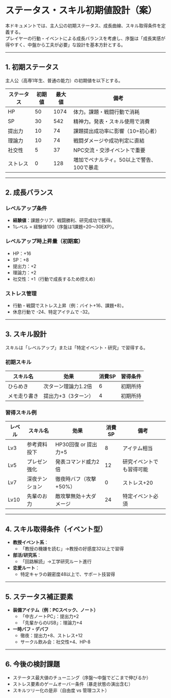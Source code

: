 # ステータス・スキル初期値設計（案）

本ドキュメントでは、主人公の初期ステータス、成長曲線、スキル取得条件を定義する。  
プレイヤーの行動・イベントによる成長バランスを考慮し、序盤は「成長実感が得やすく、中盤から工夫が必要」な設計を基本方針とする。

---

## 1. 初期ステータス

主人公（高専1年生、普通の能力）の初期値を以下とする。

| ステータス | 初期値 | 最大値 | 備考 |
|------------|--------|--------|------|
| HP         | 50     | 1074    | 体力。課題・戦闘行動で消耗 |
| SP         | 30     | 542    | 精神力。発表・スキル使用で消費 |
| 提出力     | 10     | 74     | 課題提出成功率に影響（10=初心者） |
| 理論力     | 10     | 74     | 戦闘ダメージや成功判定に直結 |
| 社交性     | 5      | 37     | NPC交流・交渉イベントで重要 |
| ストレス   | 0      | 128    | 増加でペナルティ。50以上で警告、100で暴走 |

---

## 2. 成長バランス

### レベルアップ条件
- **経験値**：課題クリア、戦闘勝利、研究成功で獲得。
- 1レベル = 経験値100（序盤は1課題=20〜30EXP）。

### レベルアップ時上昇量（初期案）
- HP：+16  
- SP：+8  
- 提出力：+2  
- 理論力：+2  
- 社交性：+1（行動で成長するため控えめ）

### ストレス管理
- 行動・戦闘でストレス上昇（例：バイト+16、課題+8）。
- 休息行動で -24、特定アイテムで -32。

---

## 3. スキル設計

スキルは「レベルアップ」または「特定イベント・研究」で習得する。

### 初期スキル
| スキル名 | 効果 | 消費SP | 習得条件 |
|----------|------|--------|----------|
| ひらめき | 次ターン理論力1.2倍 | 6 | 初期所持 |
| メモ走り書き | 提出力+3（3ターン） | 4 | 初期所持 |

### 習得スキル例
| レベル | スキル名       | 効果                            | 消費SP | 備考 |
|--------|----------------|---------------------------------|--------|------|
| Lv3    | 参考資料投下   | HP30回復 or 提出力+5             | 8      | アイテム相当 |
| Lv5    | プレゼン強化   | 発表コマンド威力2倍              | 12     | 研究イベントでも習得可能 |
| Lv7    | 深夜テンション | 徹夜時バフ（攻撃+50%）           | 0      | ストレス+20 |
| Lv10   | 先輩のお力     | 敵攻撃無効＋大ダメージ           | 24     | 特定イベント必須 |

---

## 4. スキル取得条件（イベント型）

- **教授イベント系**：  
  - 「教授の機嫌を読む」→教授の好感度32以上で習得  
- **部活/研究系**：  
  - 「回路解読」→工学研究ルート進行  
- **恋愛ルート**：  
  - 特定キャラの親密度48以上で、サポート技習得  

---

## 5. ステータス補正要素

- **装備アイテム（例：PCスペック、ノート）**  
  - 「中古ノートPC」：提出力+2  
  - 「先輩からのUSB」：理論力+4  
- **一時バフ・デバフ**  
  - 徹夜：提出力+8、ストレス+12  
  - サークル飲み会：社交性+4、HP-8  

---

## 6. 今後の検討課題

- ステータス最大値のチューニング（序盤〜中盤でどこまで伸びるか）
- ストレス要素のゲームオーバー条件（暴走状態の演出含む）
- スキルツリー化の是非（自由度 vs 管理コスト）
